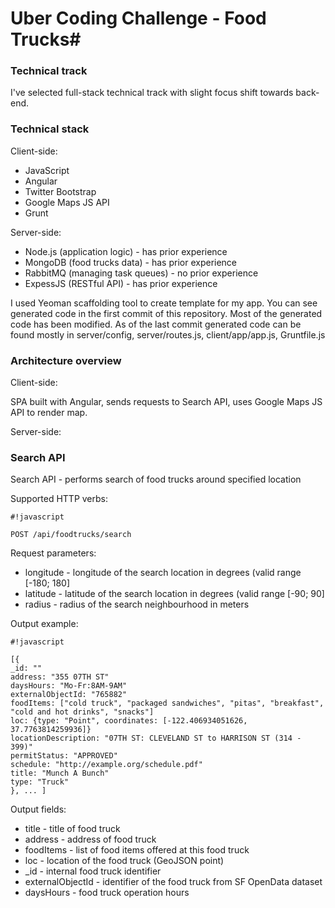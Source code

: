 # Uber Coding Challenge - Food Trucks#


### Technical track ###

I've selected full-stack technical track with slight focus shift towards back-end.

### Technical stack ###

Client-side:

* JavaScript
* Angular
* Twitter Bootstrap
* Google Maps JS API
* Grunt

Server-side:

* Node.js (application logic) - has prior experience
* MongoDB (food trucks data) - has prior experience
* RabbitMQ (managing task queues) - no prior experience
* ExpessJS (RESTful API) - has prior experience

I used Yeoman scaffolding tool to create template for my app. You can see generated code in the first commit of this repository. Most of the generated code has been modified. As of the last commit generated code can be found mostly in server/config, server/routes.js, client/app/app.js, Gruntfile.js

### Architecture overview ###

Client-side:

SPA built with Angular, sends requests to Search API, uses Google Maps JS API to render map.

Server-side:



### Search API ###

Search API - performs search of food trucks around specified location

Supported HTTP verbs:

```
#!javascript

POST /api/foodtrucks/search
```
Request parameters:

* longitude - longitude of the search location in degrees (valid range [-180; 180]
* latitude - latitude of the search location in degrees (valid range [-90; 90]
* radius - radius of the search neighbourhood in meters

Output example:

```
#!javascript

[{
_id: ""
address: "355 07TH ST"
daysHours: "Mo-Fr:8AM-9AM"
externalObjectId: "765882"
foodItems: ["cold truck", "packaged sandwiches", "pitas", "breakfast", "cold and hot drinks", "snacks"]
loc: {type: "Point", coordinates: [-122.406934051626, 37.7763814259936]}
locationDescription: "07TH ST: CLEVELAND ST to HARRISON ST (314 - 399)"
permitStatus: "APPROVED"
schedule: "http://example.org/schedule.pdf"
title: "Munch A Bunch"
type: "Truck"
}, ... ]
```

Output fields:

* title - title of food truck
* address - address of food truck
* foodItems - list of food items offered at this food truck
* loc - location of the food truck (GeoJSON point)
* _id - internal food truck identifier
* externalObjectId - identifier of the food truck from SF OpenData dataset
* daysHours - food truck operation hours